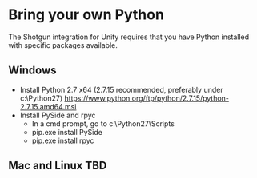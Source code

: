 # Bring your own Python

The Shotgun integration for Unity requires that you have Python installed with specific packages available.

## Windows
* Install Python 2.7 x64 (2.7.15 recommended, preferably under c:\Python27)
https://www.python.org/ftp/python/2.7.15/python-2.7.15.amd64.msi
* Install PySide and rpyc
    * In a cmd prompt, go to c:\Python27\Scripts
    * pip.exe install PySide
    * pip.exe install rpyc

## Mac and Linux TBD
